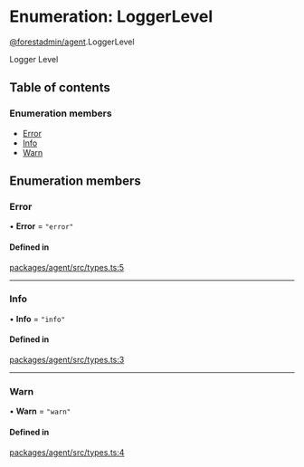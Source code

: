 # Enumeration: LoggerLevel

[@forestadmin/agent](../wiki/@forestadmin.agent).LoggerLevel

Logger Level

## Table of contents

### Enumeration members

- [Error](../wiki/@forestadmin.agent.LoggerLevel#error)
- [Info](../wiki/@forestadmin.agent.LoggerLevel#info)
- [Warn](../wiki/@forestadmin.agent.LoggerLevel#warn)

## Enumeration members

### Error

• **Error** = `"error"`

#### Defined in

[packages/agent/src/types.ts:5](https://github.com/ForestAdmin/agent-nodejs/blob/4dc29e4/packages/agent/src/types.ts#L5)

___

### Info

• **Info** = `"info"`

#### Defined in

[packages/agent/src/types.ts:3](https://github.com/ForestAdmin/agent-nodejs/blob/4dc29e4/packages/agent/src/types.ts#L3)

___

### Warn

• **Warn** = `"warn"`

#### Defined in

[packages/agent/src/types.ts:4](https://github.com/ForestAdmin/agent-nodejs/blob/4dc29e4/packages/agent/src/types.ts#L4)
